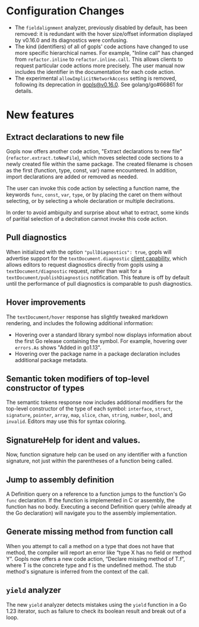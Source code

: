 # Configuration Changes

- The `fieldalignment` analyzer, previously disabled by default, has
  been removed: it is redundant with the hover size/offset information
  displayed by v0.16.0 and its diagnostics were confusing.
- The kind (identifiers) of all of gopls' code actions have changed
  to use more specific hierarchical names. For example, "Inline call"
  has changed from `refactor.inline` to `refactor.inline.call`.
  This allows clients to request particular code actions more precisely.
  The user manual now includes the identifier in the documentation for each code action.
- The experimental `allowImplicitNetworkAccess` setting is removed, following
  its deprecation in gopls@v0.16.0. See golang/go#66861 for details.

# New features

## Extract declarations to new file

Gopls now offers another code action,
"Extract declarations to new file" (`refactor.extract.toNewFile`),
which moves selected code sections to a newly created file within the
same package. The created filename is chosen as the first {function, type,
const, var} name encountered. In addition, import declarations are added or
removed as needed.

The user can invoke this code action by selecting a function name, the keywords
`func`, `const`, `var`, `type`, or by placing the caret on them without selecting,
or by selecting a whole declaration or multiple declrations.

In order to avoid ambiguity and surprise about what to extract, some kinds
of paritial selection of a declration cannot invoke this code action.

## Pull diagnostics

When initialized with the option `"pullDiagnostics": true`, gopls will advertise support for the
`textDocument.diagnostic`
[client capability](https://microsoft.github.io/language-server-protocol/specifications/lsp/3.17/specification/#textDocument_pullDiagnostics),
which allows editors to request diagnostics directly from gopls using a
`textDocument/diagnostic` request, rather than wait for a
`textDocument/publishDiagnostics` notification. This feature is off by default
until the performance of pull diagnostics is comparable to push diagnostics.

## Hover improvements

The `textDocument/hover` response has slightly tweaked markdown rendering, and
includes the following additional information:

- Hovering over a standard library symbol now displays information about the
  first Go release containing the symbol. For example, hovering over
  `errors.As` shows "Added in go1.13".
- Hovering over the package name in a package declaration includes additional
  package metadata.

## Semantic token modifiers of top-level constructor of types

The semantic tokens response now includes additional modifiers for the top-level
constructor of the type of each symbol:
`interface`, `struct`, `signature`, `pointer`, `array`, `map`, `slice`, `chan`, `string`, `number`, `bool`, and `invalid`.
Editors may use this for syntax coloring.

## SignatureHelp for ident and values.

Now, function signature help can be used on any identifier with a function
signature, not just within the parentheses of a function being called.

## Jump to assembly definition

A Definition query on a reference to a function jumps to the
function's Go `func` declaration. If the function is implemented in C
or assembly, the function has no body. Executing a second Definition
query (while already at the Go declaration) will navigate you to the
assembly implementation.

## Generate missing method from function call

When you attempt to call a method on a type that does not have that method,
the compiler will report an error like “type X has no field or method Y”.
Gopls now offers a new code action, “Declare missing method of T.f”,
where T is the concrete type and f is the undefined method.
The stub method's signature is inferred
from the context of the call.

## `yield` analyzer

The new `yield` analyzer detects mistakes using the `yield` function
in a Go 1.23 iterator, such as failure to check its boolean result and
break out of a loop.
